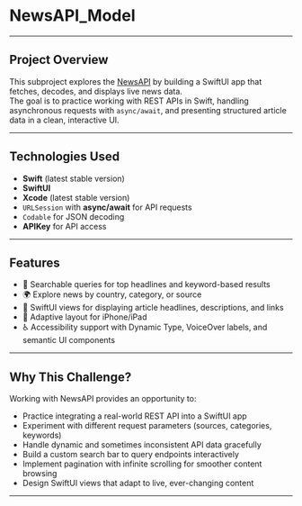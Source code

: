 # NewsAPI_Model

---

## Project Overview
This subproject explores the [NewsAPI](https://newsapi.org/docs) by building a SwiftUI app that fetches, decodes, and displays live news data.  
The goal is to practice working with REST APIs in Swift, handling asynchronous requests with `async/await`, and presenting structured article data in a clean, interactive UI.

---

## Technologies Used
- **Swift** (latest stable version)  
- **SwiftUI**  
- **Xcode** (latest stable version)  
- `URLSession` with **async/await** for API requests  
- `Codable` for JSON decoding  
- **APIKey** for API access  

---

## Features
- 🔎 Searchable queries for top headlines and keyword-based results  
- 🌍 Explore news by country, category, or source  
- 📰 SwiftUI views for displaying article headlines, descriptions, and links  
- 📱 Adaptive layout for iPhone/iPad  
- ♿ Accessibility support with Dynamic Type, VoiceOver labels, and semantic UI components   

---

## Why This Challenge?
Working with NewsAPI provides an opportunity to:
- Practice integrating a real-world REST API into a SwiftUI app  
- Experiment with different request parameters (sources, categories, keywords)  
- Handle dynamic and sometimes inconsistent API data gracefully  
- Build a custom search bar to query endpoints interactively  
- Implement pagination with infinite scrolling for smoother content browsing  
- Design SwiftUI views that adapt to live, ever-changing content  

---

<!--## What I Learned-->
<!--- How to structure models with `Codable` for decoding nested JSON responses  -->
<!--- Using `async/await` with `URLSession` for cleaner and safer network calls  -->
<!--- Error handling for network failures and invalid responses  -->
<!--- Building reusable SwiftUI components for list-based content  -->
<!---->
<!------->
<!---->
<!--## What I Would Do Differently-->
<!--- Add caching for offline article access  -->
<!--- Improve error handling with user-friendly alerts  -->
<!--- Integrate image loading with `AsyncImage` or a custom caching solution  -->
<!--- Expand filtering with multiple criteria (e.g., keyword + category)  -->
<!--- Possibly explore pagination for loading more results  -->
<!---->
<!------->
<!---->
<!--## App Showcase-->
<!---->
<!------->

